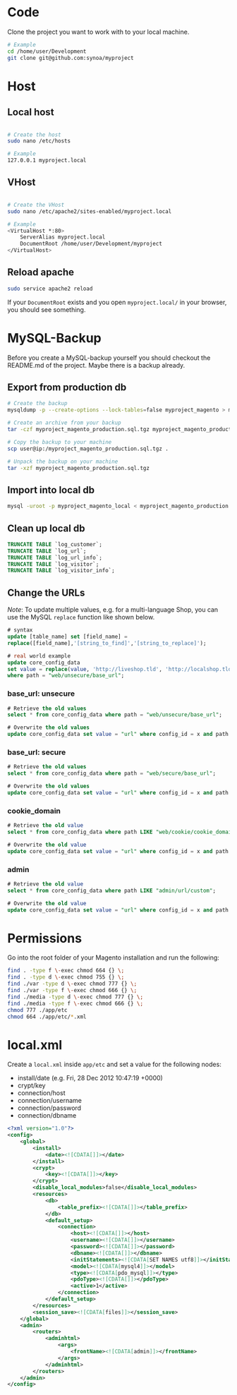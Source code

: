 # Code

Clone the project you want to work with to your local machine.

```bash
# Example
cd /home/user/Development
git clone git@github.com:synoa/myproject
```

# Host

## Local host

```bash

# Create the host
sudo nano /etc/hosts

# Example
127.0.0.1 myproject.local
```

## VHost

```bash

# Create the VHost
sudo nano /etc/apache2/sites-enabled/myproject.local

# Example
<VirtualHost *:80>
    ServerAlias myproject.local
    DocumentRoot /home/user/Development/myproject
</VirtualHost>
```

## Reload apache

```bash
sudo service apache2 reload
```

If your `DocumentRoot` exists and you open `myproject.local/` in your browser, you should see something.


# MySQL-Backup

Before you create a MySQL-backup yourself you should checkout the README.md of the project. Maybe there is a backup already.

## Export from production db

```bash
# Create the backup
mysqldump -p --create-options --lock-tables=false myproject_magento > myproject_magento_production.sql

# Create an archive from your backup
tar -czf myproject_magento_production.sql.tgz myproject_magento_production.sql

# Copy the backup to your machine
scp user@ip:/myproject_magento_production.sql.tgz .

# Unpack the backup on your machine
tar -xzf myproject_magento_production.sql.tgz
```

## Import into local db

```bash
mysql -uroot -p myproject_magento_local < myproject_magento_production.sql
```

## Clean up local db

```sql
TRUNCATE TABLE `log_customer`;
TRUNCATE TABLE `log_url`;
TRUNCATE TABLE `log_url_info`;
TRUNCATE TABLE `log_visitor`;
TRUNCATE TABLE `log_visitor_info`;
```

## Change the URLs

*Note*: To update multiple values, e.g. for a multi-language Shop, you can use the MySQL `replace`
function like shown below.

```sql
# syntax
update [table_name] set [field_name] =
replace([field_name],'[string_to_find]','[string_to_replace]');

# real world example
update core_config_data
set value = replace(value, 'http://liveshop.tld', 'http://localshop.tld')
where path = "web/unsecure/base_url";
```

### base_url: unsecure

```sql
# Retrieve the old values
select * from core_config_data where path = "web/unsecure/base_url";

# Overwrite the old values
update core_config_data set value = "url" where config_id = x and path = "web/unsecure/base_url";
```

### base_url: secure

```sql
# Retrieve the old values
select * from core_config_data where path = "web/secure/base_url";

# Overwrite the old values
update core_config_data set value = "url" where config_id = x and path = "web/secure/base_url";
```

### cookie_domain

```sql
# Retrieve the old value
select * from core_config_data where path LIKE "web/cookie/cookie_domain";

# Overwrite the old value
update core_config_data set value = "url" where config_id = x and path = "web/cookie/cookie_domain";
```

### admin

```sql
# Retrieve the old value
select * from core_config_data where path LIKE "admin/url/custom";

# Overwrite the old value
update core_config_data set value = "url" where config_id = x and path = "admin/url/custom";
```

# Permissions

Go into the root folder of your Magento installation and run the following:

```bash
find . -type f \-exec chmod 664 {} \;
find . -type d \-exec chmod 755 {} \;
find ./var -type d \-exec chmod 777 {} \;
find ./var -type f \-exec chmod 666 {} \;
find ./media -type d \-exec chmod 777 {} \;
find ./media -type f \-exec chmod 666 {} \;
chmod 777 ./app/etc
chmod 664 ./app/etc/*.xml
```

# local.xml

Create a `local.xml` inside `app/etc` and set a value for the following nodes:

* install/date (e.g. Fri, 28 Dec 2012 10:47:19 +0000)
* crypt/key
* connection/host
* connection/username
* connection/password
* connection/dbname

```xml
<?xml version="1.0"?>
<config>
    <global>
        <install>
            <date><![CDATA[]]></date>
        </install>
        <crypt>
            <key><![CDATA[]]></key>
        </crypt>
        <disable_local_modules>false</disable_local_modules>
        <resources>
            <db>
                <table_prefix><![CDATA[]]></table_prefix>
            </db>
            <default_setup>
                <connection>
                    <host><![CDATA[]]></host>
                    <username><![CDATA[]]></username>
                    <password><![CDATA[]]></password>
                    <dbname><![CDATA[]]></dbname>
                    <initStatements><![CDATA[SET NAMES utf8]]></initStatements>
                    <model><![CDATA[mysql4]]></model>
                    <type><![CDATA[pdo_mysql]]></type>
                    <pdoType><![CDATA[]]></pdoType>
                    <active>1</active>
                </connection>
            </default_setup>
        </resources>
        <session_save><![CDATA[files]]></session_save>
    </global>
    <admin>
        <routers>
            <adminhtml>
                <args>
                    <frontName><![CDATA[admin]]></frontName>
                </args>
            </adminhtml>
        </routers>
    </admin>
</config>
```
